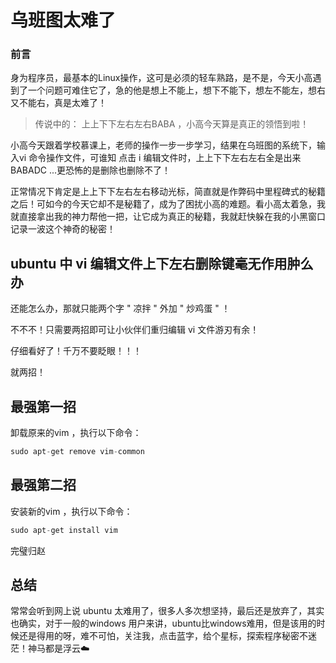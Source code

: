 # 乌班图太难了

### 前言

身为程序员，最基本的Linux操作，这可是必须的轻车熟路，是不是，今天小高遇到了一个问题可难住它了，急的他是想上不能上，想下不能下，想左不能左，想右又不能右，真是太难了！


>传说中的： 上上下下左右左右BABA  ，小高今天算是真正的领悟到啦！


小高今天跟着学校慕课上，老师的操作一步一步学习，结果在乌班图的系统下，输入vi 命令操作文件，可谁知 点击 i 编辑文件时，上上下下左右左右全是出来BABADC ...更恐怖的是删除也删除不了！

正常情况下肯定是上上下下左右左右移动光标，简直就是作弊码中里程碑式的秘籍之后！可如今的今天它却不是秘籍了，成为了困扰小高的难题。看小高太着急，我就直接拿出我的神力帮他一把，让它成为真正的秘籍，我就赶快躲在我的小黑窗口记录一波这个神奇的秘密！


##  ubuntu 中 vi  编辑文件上下左右删除键毫无作用肿么办

还能怎么办，那就只能两个字 " 凉拌 "  外加 "  炒鸡蛋 " ！

不不不！只需要两招即可让小伙伴们重归编辑 vi 文件游刃有余！

仔细看好了！千万不要眨眼！！！

就两招！


## 最强第一招

卸载原来的vim ，执行以下命令：

```java
sudo apt-get remove vim-common
```


## 最强第二招

安装新的vim ，执行以下命令：

```java
sudo apt-get install vim
```

完璧归赵


## 总结

常常会听到网上说 ubuntu 太难用了，很多人多次想坚持，最后还是放弃了，其实也确实，对于一般的windows 用户来讲，ubuntu比windows难用，但是该用的时候还是得用的呀，难不可怕，关注我，点击蓝字，给个星标，探索程序秘密不迷茫！神马都是浮云☁️




